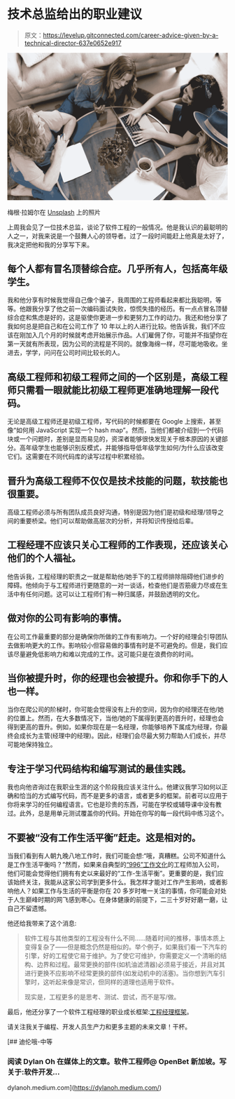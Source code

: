 # 技术总监给出的职业建议

> 原文：<https://levelup.gitconnected.com/career-advice-given-by-a-technical-director-637e0652e917>

![](img/87b63198b3ba95477c4dbbd68c79239e.png)

梅根·拉姆尔在 [Unsplash](https://unsplash.com?utm_source=medium&utm_medium=referral) 上的照片

上周我会见了一位技术总监，谈论了软件工程的一般情况。他是我认识的最聪明的人之一，对我来说是一个鼓舞人心的领导者。过了一段时间能赶上他真是太好了，我决定把他和我的分享写下来。

## 每个人都有冒名顶替综合症。几乎所有人，包括高年级学生。

我和他分享有时候我觉得自己像个骗子，我周围的工程师看起来都比我聪明，等等。他跟我分享了他之前一次编码面试失败，惊慌失措的经历。有一点点冒名顶替综合症和焦虑是好的，这是驱使你更进一步和更努力工作的动力。我还和他分享了我如何总是把自己和在公司工作了 10 年以上的人进行比较。他告诉我，我们不应该在刚加入几个月的时候就考虑开始展示作品。人们雇佣了你，可能并不指望你在第一天就有所表现，因为公司的流程是不同的。就像海绵一样，尽可能地吸收。坐进去，学学，问问在公司时间比较长的人。

## 高级工程师和初级工程师之间的一个区别是，高级工程师只需看一眼就能比初级工程师更准确地理解一段代码。

无论是高级工程师还是初级工程师，写代码的时候都要在 Google 上搜索，甚至像“如何用 JavaScript 实现一个 hash map”。然而，当他们都被介绍到一个代码块或一个问题时，差别是显而易见的，资深者能够很快发现关于根本原因的关键部分。高年级学生也能够识别反模式，并能够指导低年级学生如何/为什么应该改变它们。这需要在不同代码库的读写过程中积累经验。

## 晋升为高级工程师不仅仅是技术技能的问题，软技能也很重要。

高级工程师必须与所有团队成员良好沟通，特别是因为他们是初级和经理/领导之间的重要桥梁。他们可以帮助做高层次的分析，并将知识传授给后辈。

## 工程经理不应该只关心工程师的工作表现，还应该关心他们的个人福祉。

他告诉我，工程经理的职责之一就是帮助他/她手下的工程师排除阻碍他们进步的障碍。他倾向于与工程师进行更随意的一对一谈话，检查他们是否筋疲力尽或在生活中有任何问题。这可以让工程师们有一种归属感，并鼓励透明的文化。

## 做对你的公司有影响的事情。

在公司工作最重要的部分是确保你所做的工作有影响力。一个好的经理会引导团队去做影响更大的工作。影响较小但容易做的事情有时是不可避免的。但是，我们应该尽量避免低影响力和难以完成的工作。这可能只是在浪费你的时间。

## 当你被提升时，你的经理也会被提升。你和你手下的人也一样。

当你在爬公司的阶梯时，你可能会觉得没有上升的空间，因为你的经理还在他/她的位置上。然而，在大多数情况下，当他/她的下属得到更高的晋升时，经理也会得到更高的晋升。例如，如果你现在是一名经理，你能够培养下属成为经理，你最终会成长为主管(经理中的经理)。因此，经理们会尽最大努力帮助人们成长，并尽可能地保持独立。

## 专注于学习代码结构和编写测试的最佳实践。

我也向他咨询过在我职业生涯的这个阶段我应该关注什么。他建议我学习如何以正确和恰当的方式编写代码，而不是更多的语言，或者更多的框架。前者可以应用于你将来学习的任何编程语言。它也是珍贵的东西，可能在学校或辅导课中没有教过。此外，总是用单元测试覆盖你的代码。开始在你写的每一段代码中练习这个。

## 不要被“没有工作生活平衡”赶走。这是相对的。

当我们看到有人朝九晚八地工作时，我们可能会想:“哦，真糟糕。公司不知道什么是工作生活平衡吗？”然而，如果来自典型的[“996”工作文化](https://www.scmp.com/tech/big-tech/article/3152363/spreadsheet-sharing-gruelling-hours-chinas-tech-world-goes-viral-996)的工程师加入公司，他们可能会觉得他们拥有有史以来最好的“工作-生活平衡”。更重要的是，我们应该始终关注，我能从这家公司学到更多什么。我怎样才能对工作产生影响，或者影响他人？如果工作与生活的平衡是你在 20 多岁时唯一关注的事情，你可能会对处于人生巅峰时期的网飞感到寒心。在身体健康的前提下，二三十岁好好磨一磨，让自己不留遗憾。

他还给我带来了这个消息:

> 软件工程与其他类型的工程没有什么不同……随着时间的推移，事情本质上变得复杂了——但是概念仍然是相似的。举个例子，如果我们看一下汽车的引擎，好的工程使它易于维护。为了使它可维护，你需要定义一个清晰的结构、边界和过程。最常更换的部件(如机油滤清器)必须易于接近，并且对其进行更换不应影响不经常更换的部件(如发动机中的活塞)。当你想到汽车引擎时，这听起来像是常识，但同样的道理也适用于软件。
> 
> 现实是，工程更多的是思考、测试、尝试，而不是写/做。

最后，他还分享了一个软件工程经理的职业成长框架:[工程经理框架](https://www.engineeringladders.com/)。

请关注我关于编程、开发人员生产力和更多主题的未来文章！干杯。

[](https://dylanoh.medium.com/) [## 迪伦哦-中等

### 阅读 Dylan Oh 在媒体上的文章。软件工程师@ OpenBet 新加坡。写关于:软件开发…

dylanoh.medium.com](https://dylanoh.medium.com/)